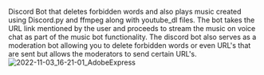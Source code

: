 Discord Bot that deletes forbidden words and also plays music created using Discord.py and ffmpeg along with youtube_dl files. The bot takes the URL link mentioned by the user and proceeds to stream the music on voice chat as part of the music bot functionality. The discord bot also serves as a moderation bot allowing you to delete forbidden words or even URL's that are sent but allows the moderators to send certain URL's.
![2022-11-03_16-21-01_AdobeExpress](https://user-images.githubusercontent.com/100373921/199924706-7ba1c6ba-0bff-4195-b41f-c6f30f89d0fe.gif)
